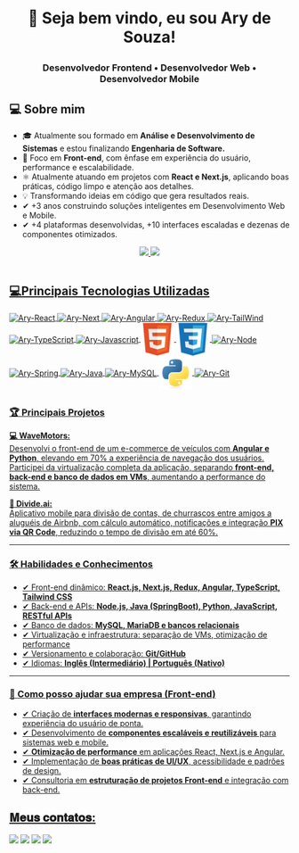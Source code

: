 <h1> <p align="center">
👋 Seja bem vindo, eu sou Ary de Souza!<br>
<p/> </h1>

<h3><p align="center">Desenvolvedor Frontend • Desenvolvedor Web • Desenvolvedor Mobile
<p/></h3>
  
## 💻 Sobre mim<br>
- 🎓 Atualmente sou formado em **Análise e Desenvolvimento de Sistemas** e estou finalizando **Engenharia de Software.**
- 🎯 Foco em **Front-end**, com ênfase em experiência do usuário, performance e escalabilidade.
- ⚛️ Atualmente atuando em projetos com **React e Next.js**, aplicando boas práticas, código limpo e atenção aos detalhes.
- 💡 Transformando ideias em código que gera resultados reais.
- ✔ +3 anos construindo soluções inteligentes em Desenvolvimento Web e Mobile.  
- ✔ +4 plataformas desenvolvidas, +10 interfaces escaladas e dezenas de componentes otimizados.


<div align="center">
  <a href="https://github.com/arydesouza">
  <img height="190" src="https://github-readme-stats.vercel.app/api?username=arydesouza&show_icons=true&theme=highcontrast&include_all_commits=true&count_private=true"/>
  <img height="200" src="https://github-readme-stats.vercel.app/api/top-langs/?username=arydesouza&layout=compact&langs_count=7&theme=highcontrast"/>
</div>
<div style="display: inline_block"><br>


  
## 💻Principais Tecnologias Utilizadas
  
  <img align="center" alt="Ary-React" height="60" width="60" src="https://cdn.jsdelivr.net/gh/devicons/devicon@latest/icons/react/react-original.svg" />
  <img align="center" alt="Ary-Next" height="60" width="60" src="https://cdn.jsdelivr.net/gh/devicons/devicon@latest/icons/nextjs/nextjs-original.svg" />       
  <img align="center" alt="Ary-Angular" height="60" width="60" src="https://cdn.jsdelivr.net/gh/devicons/devicon@latest/icons/angular/angular-original.svg" />   
  <img align="center" alt="Ary-Redux" height="60" width="80" src="https://cdn.jsdelivr.net/gh/devicons/devicon@latest/icons/redux/redux-original.svg" />
  <img align="center" alt="Ary-TailWind" height="60" width="60" src="https://cdn.jsdelivr.net/gh/devicons/devicon@latest/icons/tailwindcss/tailwindcss-original.svg" />
  <img align="center" alt="Ary-TypeScript" height="60" width="80" src="https://cdn.jsdelivr.net/gh/devicons/devicon@latest/icons/typescript/typescript-original.svg" />  
  <img align="center" alt="Ary-Javascript" height="60" width="60" src="https://cdn.jsdelivr.net/gh/devicons/devicon@latest/icons/javascript/javascript-original.svg" />     
  <img align="center" alt="Ary-HTML" height="60" width="60" src="https://raw.githubusercontent.com/devicons/devicon/master/icons/html5/html5-original.svg">
  <img align="center" alt="Ary-CSS" height="60" width="60" src="https://raw.githubusercontent.com/devicons/devicon/master/icons/css3/css3-original.svg">
  <img align="center" alt="Ary-Node" height="60" width="60" src="https://cdn.jsdelivr.net/gh/devicons/devicon@latest/icons/nodejs/nodejs-original-wordmark.svg" />
  <img align="center" alt="Ary-Spring" height="60" width="60" src="https://cdn.jsdelivr.net/gh/devicons/devicon@latest/icons/spring/spring-original-wordmark.svg" />
  <img align="center" alt="Ary-Java" height="60" width="60" src="https://cdn.jsdelivr.net/gh/devicons/devicon@latest/icons/java/java-original-wordmark.svg" />
  <img align="center" alt="Ary-MySQL" height="60" width="60" src="https://cdn.jsdelivr.net/gh/devicons/devicon@latest/icons/mysql/mysql-original-wordmark.svg" />
  <img align="center" alt="Ary-Python" height="60" width="60" src="https://raw.githubusercontent.com/devicons/devicon/master/icons/python/python-original.svg">
  <img align="center" alt="Ary-Git" height="60" width="60" src="https://cdn.jsdelivr.net/gh/devicons/devicon@latest/icons/git/git-original.svg" />

<br>

##
  ### 🏆 Principais Projetos
**💻 WaveMotors:**  
Desenvolvi o front-end de um e-commerce de veículos com **Angular e Python**, elevando em 70% a experiência de navegação dos usuários. Participei da virtualização completa da aplicação, separando **front-end, back-end e banco de dados em VMs**, aumentando a performance do sistema.

**📱 Divide.ai:**  
Aplicativo mobile para divisão de contas, de churrascos entre amigos a aluguéis de Airbnb, com cálculo automático, notificações e integração **PIX via QR Code**, reduzindo o tempo de divisão em até 60%.

---

### 🛠 Habilidades e Conhecimentos
- ✔ Front-end dinâmico: **React.js, Next.js, Redux, Angular, TypeScript, Tailwind CSS**  
- ✔ Back-end e APIs: **Node.js, Java (SpringBoot), Python, JavaScript, RESTful APIs**  
- ✔ Banco de dados: **MySQL, MariaDB e bancos relacionais**  
- ✔ Virtualização e infraestrutura: separação de VMs, otimização de performance  
- ✔ Versionamento e colaboração: **Git/GitHub**  
- ✔ Idiomas: **Inglês (Intermediário) | Português (Nativo)**  

---

### 🤝 Como posso ajudar sua empresa (Front-end)
- ✔ Criação de **interfaces modernas e responsivas**, garantindo experiência do usuário de ponta. 
- ✔ Desenvolvimento de **componentes escaláveis e reutilizáveis** para sistemas web e mobile.  
- ✔ **Otimização de performance** em aplicações React, Next.js e Angular.  
- ✔ Implementação de **boas práticas de UI/UX**, acessibilidade e padrões de design.  
- ✔ Consultoria em **estruturação de projetos Front-end** e integração com back-end.
## 𝐌𝐞𝐮𝐬 𝐜𝐨𝐧𝐭𝐚𝐭𝐨𝐬:
  
  <a href="https://www.linkedin.com/in/ary-de-souza//" target="_blank"><img src="https://img.shields.io/badge/-LinkedIn-%230077B5?style=for-the-badge&logo=linkedin&logoColor=white" target="_blank"></a> 
  <a href="https://www.instagram.com/ar1ammm/" target="_blank"><img src="https://img.shields.io/badge/-Instagram-%23E4405F?style=for-the-badge&logo=instagram&logoColor=white" target="_blank"></a>
  <a href="https://discord.com/users/expertt#5596" target="_blank"><img src="https://img.shields.io/badge/Discord-7289DA?style=for-the-badge&logo=discord&logoColor=white" target="_blank"></a> 
  <a href="mailto:arineto10@hotmail.com"><img src="https://img.shields.io/badge/-Email-D14836?style=for-the-badge&logo=gmail&logoColor=white"></a>

